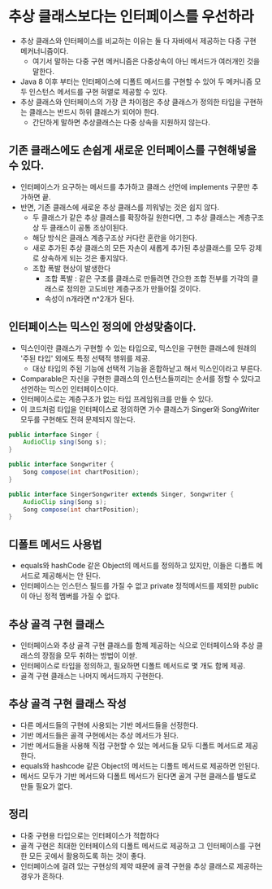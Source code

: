 # 추상 클래스보다는 인터페이스를 우선하라
- 추상 클래스와 인터페이스를 비교하는 이유는 둘 다 자바에서 제공하는 다중 구현 메커너니즘이다.
  + 여기서 말하는 다중 구현 메커니즘은 다중상속이 아닌 메서드가 여러개인 것을 말한다.
- Java 8 이후 부터는 인터페이스에 디폴트 메서드를 구현할 수 있어 두 메커니즘 모두 인스턴스 메서드를 구현 혀앹로 제공할 수 있다.
- 추상 클래스와 인터페이스의 가장 큰 차이점은 추상 클래스가 정의한 타입을 구현하는 클래스는 반드시 하위 클래스가 되어야 한다.
  + 간단하게 말하면 추상클래스는 다중 상속을 지원하지 않는다.

## 기존 클래스에도 손쉽게 새로운 인터페이스를 구현해넣을 수 있다.
- 인터페이스가 요구하는 메서드를 추가하고 클래스 선언에 implements 구문만 추가하면 끝.
- 반면, 기존 클래스에 새로운 추상 클래스를 끼워넣는 것은 쉽지 않다.
  + 두 클래스가 같은 추상 클래스를 확장하길 원한다면, 그 추상 클래스는 계층구조상 두 클래스이 공통 조상이된다.
  + 해당 방식은 클래스 계층구조상 커다란 혼란을 야기한다.
  + 새로 추가된 추상 클래스의 모든 자손이 새롭게 추가된 추상클래스를 모두 강제로 상속하게 되는 것은 좋지않다.
  + 조합 폭발 현상이 발생한다
    * 조합 폭발 : 같은 구조를 클래스로 만들려면 간으한 조합 전부를 가각의 클래스로 정의한 고도비만 계층구조가 만들어질 것이다.
    * 속성이 n개라면 n^2개가 된다.
    
## 인터페이스는 믹스인 정의에 안성맞춤이다.
- 믹스인이란 클래스가 구현할 수 있는 타입으로, 믹스인을 구현한 클래스에 원래의 '주된 타입' 외에도 특정 선택적 행위를 제공.
  + 대상 타입의 주된 기능에 선택적 기능을 혼합하낟고 해서 믹스인이라고 부른다.
- Comparable은 자신을 구현한 클래스의 인스턴스들끼리는 순서를 정할 수 있다고 선언하는 믹스인 인터페이스이다.
- 인터페이스로는 계층구조가 없는 타입 프레임워크를 만들 수 있다.
- 이 코드처럼 타입을 인터페이스로 정의하면 가수 클래스가 Singer와 SongWriter 모두를 구현해도 전혀 문제되지 않는다.
```java
public interface Singer {
    AudioClip sing(Song s);
}

public interface Songwriter {
    Song compose(int chartPosition);
}

public interface SingerSongwriter extends Singer, Songwriter {
    AudioClip sing(Song s);
    Song compose(int chartPosition);
}
```

## 디폴트 메서드 사용법
- equals와 hashCode 같은 Object의 메서드를 정의하고 있지만, 이들은 디폴트 메서드로 제공해서는 안 된다.
- 인터페이스는 인스턴스 필드를 가질 수 없고 private 정적메서드를 제외한 public이 아닌 정적 멤버를 가질 수 없다.

## 추상 골격 구현 클래스
- 인터페이스와 추상 골격 구현 클래스를 함께 제공하는 식으로 인터페이스와 추상 클래스의 장점을 모두 취하는 방법이 이싿.
- 인터페이스로 타입을 정의하고, 필요하면 디폴트 메서드로 몇 개도 함께 제공.
- 골격 구현 클래스는 나머지 메서드까지 구현한다.

## 추상 골격 구현 클래스 작성
- 다른 메서드들의 구현에 사용되는 기반 메서드들을 선정한다.
- 기반 메서드들은 골격 구현에서는 추상 메서드가 된다.
- 기반 메서드들을 사용해 직접 구현할 수 있는 메서드들 모두 디폴트 메서드로 제공한다.
- equals와 hashcode 같은 Object의 메서드는 디폴트 메서드로 제공하면 안된다.
- 메서드 모두가 기반 메서드와 디폴트 메서드가 된다면 골겨 구현 클래스를 별도로 만들 필요가 없다.

## 정리
- 다중 구현용 타입으로는 인터페이스가 적합하다
- 골격 구현은 최대한 인터페이스의 디폴트 메서드로 제공하고 그 인터페이스를 구현한 모든 곳에서 활용하도록 하는 것이 좋다.
- 인터페이스에 걸려 있는 구현상의 제약 때문에 골격 구현을 추상 클래스로 제공하는 경우가 흔하다.